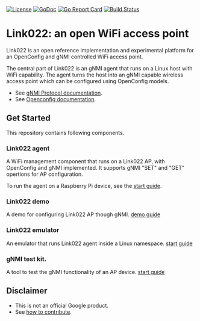 [![License](https://img.shields.io/badge/license-Apache%202.0-blue.svg)](https://opensource.org/licenses/Apache-2.0)
[![GoDoc](https://godoc.org/github.com/google/link022?status.svg)](https://godoc.org/github.com/google/link022)
[![Go Report Card](https://goreportcard.com/badge/github.com/google/link022)](https://goreportcard.com/report/github.com/google/link022)
[![Build Status](https://travis-ci.org/google/link022.svg?branch=master)](https://travis-ci.org/google/link022)

# Link022: an open WiFi access point
Link022 is an open reference implementation and experimental platform for an OpenConfig and gNMI
controlled WiFi access point.

The central part of Link022 is an gNMI agent that runs on a Linux host with WiFi capability. The
agent turns the host into an gNMI capable wireless access point which can be configured using
OpenConfig models.

*  See [gNMI Protocol documentation](https://github.com/openconfig/reference/tree/master/rpc/gnmi).
*  See [Openconfig documentation](http://www.openconfig.net/).

## Get Started
This repository contains following components.

### Link022 agent
A WiFi management component that runs on a Link022 AP, with OpenConfig and gNMI implemented.
It supports gNMI "SET" and "GET" opertions for AP configuration.

To run the agent on a Raspberry Pi device, see the [start guide](agent/README.md).

### Link022 demo
A demo for configuring Link022 AP though gNMI. [demo guide](demo/README.md)

### Link022 emulator
An emulator that runs Link022 agent inside a Linux namespace. [start guide](emulator/README.md)

### gNMI test kit.
A tool to test the gNMI functionality of an AP device. [start guide](testkit/README.md)

## Disclaimer
*  This is not an official Google product.
*  See [how to contribute](CONTRIBUTING.md).
